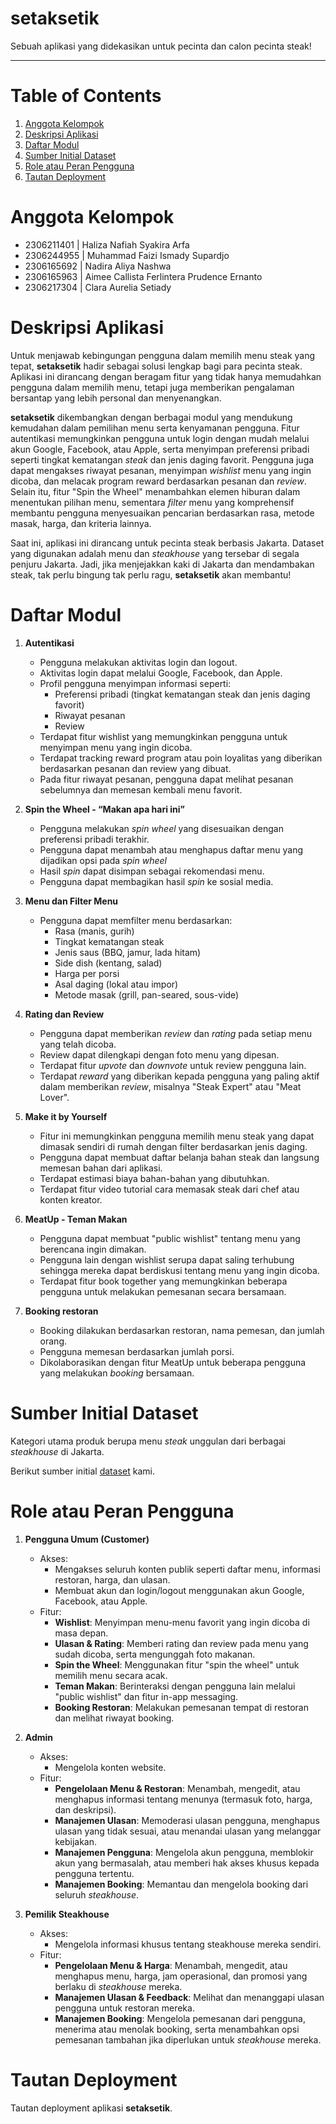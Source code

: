 # setaksetik
Sebuah aplikasi yang didekasikan untuk pecinta dan calon pecinta steak!

---

# Table of Contents
1. [Anggota Kelompok](#anggota-kelompok)
2. [Deskripsi Aplikasi](#deskripsi-aplikasi)
3. [Daftar Modul](#daftar-modul)
4. [Sumber Initial Dataset](#sumber-initial-dataset)
5. [Role atau Peran Pengguna](#role-atau-peran-pengguna)
6. [Tautan Deployment](#tautan-deployment)


# Anggota Kelompok
- 2306211401  |  Haliza Nafiah Syakira Arfa
- 2306244955  |  Muhammad Faizi Ismady Supardjo
- 2306165692  |  Nadira Aliya Nashwa
- 2306165963  |  Aimee Callista Ferlintera Prudence Ernanto
- 2306217304  |  Clara Aurelia Setiady


# Deskripsi Aplikasi
Untuk menjawab kebingungan pengguna dalam memilih menu steak yang tepat, **setaksetik** hadir sebagai solusi lengkap bagi para pecinta steak. Aplikasi ini dirancang dengan beragam fitur yang tidak hanya memudahkan pengguna dalam memilih menu, tetapi juga memberikan pengalaman bersantap yang lebih personal dan menyenangkan. 

**setaksetik** dikembangkan dengan berbagai modul yang mendukung kemudahan dalam pemilihan menu serta kenyamanan pengguna. Fitur autentikasi memungkinkan pengguna untuk login dengan mudah melalui akun Google, Facebook, atau Apple, serta menyimpan preferensi pribadi seperti tingkat kematangan _steak_ dan jenis daging favorit. Pengguna juga dapat mengakses riwayat pesanan, menyimpan _wishlist_ menu yang ingin dicoba, dan melacak program reward berdasarkan pesanan dan _review_. Selain itu, fitur "Spin the Wheel" menambahkan elemen hiburan dalam menentukan pilihan menu, sementara _filter_ menu yang komprehensif membantu pengguna menyesuaikan pencarian berdasarkan rasa, metode masak, harga, dan kriteria lainnya.

Saat ini, aplikasi ini dirancang untuk pecinta steak berbasis Jakarta. Dataset yang digunakan adalah menu dan _steakhouse_ yang tersebar di segala penjuru Jakarta. Jadi, jika menjejakkan kaki di Jakarta dan mendambakan steak, tak perlu bingung tak perlu ragu, **setaksetik** akan membantu!


# Daftar Modul
1. **Autentikasi**
   - Pengguna melakukan aktivitas login dan logout.
   - Aktivitas login dapat melalui Google, Facebook, dan Apple.
   - Profil pengguna menyimpan informasi seperti:
       - Preferensi pribadi (tingkat kematangan steak dan jenis daging favorit)
       - Riwayat pesanan
       - Review
   - Terdapat fitur wishlist yang memungkinkan pengguna untuk menyimpan menu yang ingin dicoba.
   - Terdapat tracking reward program atau poin loyalitas yang diberikan berdasarkan pesanan dan review yang dibuat.
   - Pada fitur riwayat pesanan, pengguna dapat melihat pesanan sebelumnya dan memesan kembali menu favorit.

2. **Spin the Wheel - “Makan apa hari ini”**
   - Pengguna melakukan _spin wheel_ yang disesuaikan dengan preferensi pribadi terakhir.
   - Pengguna dapat menambah atau menghapus daftar menu yang dijadikan opsi pada _spin wheel_
   - Hasil _spin_ dapat disimpan sebagai rekomendasi menu.
   - Pengguna dapat membagikan hasil _spin_ ke sosial media.

3. **Menu dan Filter Menu**
   - Pengguna dapat memfilter menu berdasarkan:
     - Rasa (manis, gurih)
     - Tingkat kematangan steak
     - Jenis saus (BBQ, jamur, lada hitam)
     - Side dish (kentang, salad)
     - Harga per porsi
     - Asal daging (lokal atau impor)
     - Metode masak (grill, pan-seared, sous-vide)

4. **Rating dan Review**
   - Pengguna dapat memberikan _review_ dan _rating_ pada setiap menu yang telah dicoba.
   - Review dapat dilengkapi dengan foto menu yang dipesan.
   - Terdapat fitur _upvote_ dan _downvote_ untuk review pengguna lain.
   - Terdapat _reward_ yang diberikan kepada pengguna yang paling aktif dalam memberikan _review_, misalnya "Steak Expert" atau "Meat Lover".

5. **Make it by Yourself**
   - Fitur ini memungkinkan pengguna memilih menu steak yang dapat dimasak sendiri di rumah dengan filter berdasarkan jenis daging.
   - Pengguna dapat membuat daftar belanja bahan steak dan langsung memesan bahan dari aplikasi.
   - Terdapat estimasi biaya bahan-bahan yang dibutuhkan.
   - Terdapat fitur video tutorial cara memasak steak dari chef atau konten kreator.

6. **MeatUp - Teman Makan**
   - Pengguna dapat membuat "public wishlist" tentang menu yang berencana ingin dimakan.
   - Pengguna lain dengan wishlist serupa dapat saling terhubung sehingga mereka dapat berdiskusi tentang menu yang ingin dicoba.
   - Terdapat fitur book together yang memungkinkan beberapa pengguna untuk melakukan pemesanan secara bersamaan.

7. **Booking restoran**
   - Booking dilakukan berdasarkan restoran, nama pemesan, dan jumlah orang.
   - Pengguna memesan berdasarkan jumlah porsi.
   - Dikolaborasikan dengan fitur MeatUp untuk beberapa pengguna yang melakukan _booking_ bersamaan.


# Sumber Initial Dataset
Kategori utama produk berupa menu _steak_ unggulan dari berbagai _steakhouse_ di Jakarta.

Berikut sumber initial [dataset](https://www.kaggle.com/datasets/miradelimanr/steakhouse-jakarta?resource=download) kami.


# Role atau Peran Pengguna
1. **Pengguna Umum (Customer)**
   - Akses:
     - Mengakses seluruh konten publik seperti daftar menu, informasi restoran, harga, dan ulasan.
     - Membuat akun dan login/logout menggunakan akun Google, Facebook, atau Apple.
   - Fitur:
     - **Wishlist**: Menyimpan menu-menu favorit yang ingin dicoba di masa depan.
     - **Ulasan & Rating**: Memberi rating dan review pada menu yang sudah dicoba, serta mengunggah foto makanan.
     - **Spin the Wheel**: Menggunakan fitur "spin the wheel" untuk memilih menu secara acak.
     - **Teman Makan**: Berinteraksi dengan pengguna lain melalui "public wishlist" dan fitur in-app messaging.
     - **Booking Restoran**: Melakukan pemesanan tempat di restoran dan melihat riwayat booking.
       
2. **Admin**
   - Akses:
     - Mengelola konten website.
   - Fitur:
     - **Pengelolaan Menu & Restoran**: Menambah, mengedit, atau menghapus informasi tentang menunya (termasuk foto, harga, dan deskripsi).
     - **Manajemen Ulasan**: Memoderasi ulasan pengguna, menghapus ulasan yang tidak sesuai, atau menandai ulasan yang melanggar kebijakan.
     - **Manajemen Pengguna**: Mengelola akun pengguna, memblokir akun yang bermasalah, atau memberi hak akses khusus kepada pengguna tertentu.
     - **Manajemen Booking**: Memantau dan mengelola booking dari seluruh _steakhouse_.
       
3. **Pemilik Steakhouse**
   - Akses:
     - Mengelola informasi khusus tentang steakhouse mereka sendiri.
   - Fitur:
     - **Pengelolaan Menu & Harga**: Menambah, mengedit, atau menghapus menu, harga, jam operasional, dan promosi yang berlaku di _steakhouse_ mereka.
     - **Manajemen Ulasan & Feedback**: Melihat dan menanggapi ulasan pengguna untuk restoran mereka.
     - **Manajemen Booking**: Mengelola pemesanan dari pengguna, menerima atau menolak booking, serta menambahkan opsi pemesanan tambahan jika diperlukan untuk _steakhouse_ mereka.


# Tautan Deployment
Tautan deployment aplikasi **setaksetik**.
